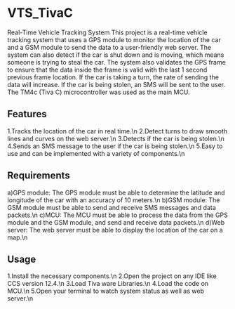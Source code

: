 # VTS_TivaC
Real-Time Vehicle Tracking System
This project is a real-time vehicle tracking system that uses a GPS module to monitor the location of the car and a GSM module to send the data to a user-friendly web server. The system can also detect if the car is shut down and is moving, which means someone is trying to steal the car. The system also validates the GPS frame to ensure that the data inside the frame is valid with the last 1 second previous frame location. If the car is taking a turn, the rate of sending the data will increase. If the car is being stolen, an SMS will be sent to the user. The TM4c (Tiva C) microcontroller was used as the main MCU.

## Features
1.Tracks the location of the car in real time.\n
2.Detect turns to draw smooth lines and curves on the web server.\n
3.Detects if the car is being stolen.\n
4.Sends an SMS message to the user if the car is being stolen.\n
5.Easy to use and can be implemented with a variety of components.\n
## Requirements
a)GPS module: The GPS module must be able to determine the latitude and longitude of the car with an accuracy of 10 meters.\n
b)GSM module: The GSM module must be able to send and receive SMS messages and data packets.\n
c)MCU: The MCU must be able to process the data from the GPS module and the GSM module, and send and receive data packets.\n
d)Web server: The web server must be able to display the location of the car on a map.\n
## Usage
1.Install the necessary components.\n
2.Open the project on any IDE like CCS version 12.4.\n
3.Load Tiva ware Libraries.\n
4.Load the code on MCU.\n
5.Open your terminal to watch system status as well as web server.\n

